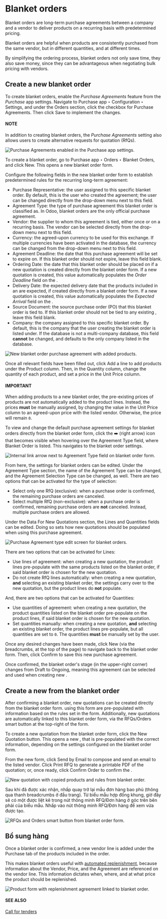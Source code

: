 # Blanket orders

Blanket orders are long-term purchase agreements between a company and a vendor to deliver products
on a recurring basis with predetermined pricing.

Blanket orders are helpful when products are consistently purchased from the same vendor, but in
different quantities, and at different times.

By simplifying the ordering process, blanket orders not only save time, they also save money, since
they can be advantageous when negotiating bulk pricing with vendors.

## Create a new blanket order

To create blanket orders, enable the *Purchase Agreements* feature from the *Purchase* app settings.
Navigate to Purchase app ‣ Configuration ‣ Settings, and under the
Orders section, click the checkbox for Purchase Agreements. Then click
Save to implement the changes.

#### NOTE
In addition to creating blanket orders, the *Purchase Agreements* setting also allows users to
create alternative requests for quotation (RfQs).

![Purchase Agreements enabled in the Purchase app settings.](../../../../.gitbook/assets/blanket-orders-enabled-setting.png)

To create a blanket order, go to Purchase app ‣ Orders ‣ Blanket Orders, and
click New. This opens a new blanket order form.

Configure the following fields in the new blanket order form to establish predetermined rules for
the recurring long-term agreement:

- Purchase Representative: the user assigned to this specific blanket order. By default,
  this is the user who created the agreement; the user can be changed directly from the drop-down
  menu next to this field.
- Agreement Type: the type of purchase agreement this blanket order is classified as. In
  Odoo, blanket orders are the only official purchase agreement.
- Vendor: the supplier to whom this agreement is tied, either once or on a recurring
  basis. The vendor can be selected directly from the drop-down menu next to this field.
- Currency: the agreed-upon currency to be used for this exchange. If multiple
  currencies have been activated in the database, the currency can be changed from the drop-down
  menu next to this field.
- Agreement Deadline: the date that this purchase agreement will be set to expire on. If
  this blanket order should not expire, leave this field blank.
- Ordering Date: the date that this blanket order should be placed on if a new quotation
  is created directly from the blanket order form. If a new quotation is created, this value
  automatically populates the *Order Deadline* field on the .
- Delivery Date: the expected delivery date that the products included in an  are
  expected, if created directly from a blanket order form. If a new quotation is created, this value
  automatically populates the *Expected Arrival* field on the .
- Source Document: the source purchase order (PO) that this blanket order is tied to. If
  this blanket order should not be tied to any existing , leave this field blank.
- Company: the company assigned to this specific blanket order. By default, this is the
  company that the user creating the blanket order is listed under. If the database is not a
  multi-company database, this field **cannot** be changed, and defaults to the only company listed
  in the database.

![New blanket order purchase agreement with added products.](../../../../.gitbook/assets/blanket-orders-new-agreement.png)

Once all relevant fields have been filled out, click Add a line to add products under
the Product column. Then, in the Quantity column, change the quantity of
each product, and set a price in the Unit Price column.

#### IMPORTANT
When adding products to a new blanket order, the pre-existing prices of products are not
automatically added to the product lines. Instead, the prices **must** be manually assigned, by
changing the value in the Unit Price column to an agreed-upon price with the listed
vendor. Otherwise, the price will remain `0`.

To view and change the default purchase agreement settings for blanket orders directly from the
blanket order form, click the ➡️ (right arrow) icon that becomes visible when hovering
over the Agreement Type field, where Blanket Order is listed. This navigates
to the blanket order settings.

![Internal link arrow next to Agreement Type field on blanket order form.](../../../../.gitbook/assets/blanket-orders-internal-link-arrow.png)

From here, the settings for blanket orders can be edited. Under the Agreement Type
section, the name of the Agreement Type can be changed, and the Agreement
Selection Type can be changed, as well. There are two options that can be activated for the type of
selection:

- Select only one RfQ (exclusive): when a purchase order is confirmed, the remaining
  purchase orders are canceled.
- Select multiple RfQ (non-exclusive): when a purchase order is confirmed, remaining
  purchase orders are **not** canceled. Instead, multiple purchase orders are allowed.

Under the Data For New Quotations section, the Lines and
Quantities fields can be edited. Doing so sets how new quotations should be populated
when using this purchase agreement.

![Purchase Agreement type edit screen for blanket orders.](../../../../.gitbook/assets/blanket-orders-edit-agreement-type.png)

There are two options that can be activated for Lines:

- Use lines of agreement: when creating a new quotation, the product lines pre-populate
  with the same products listed on the blanket order, if said blanket order is chosen for the new
  quotation.
- Do not create RfQ lines automatically: when creating a new quotation, **and**
  selecting an existing blanket order, the settings carry over to the new quotation, but the product
  lines do **not** populate.

And, there are two options that can be activated for Quantities:

- Use quantities of agreement: when creating a new quotation, the product quantities
  listed on the blanket order pre-populate on the product lines, if said blanket order is chosen for
  the new quotation.
- Set quantities manually: when creating a new quotation, **and** selecting an existing
  blanket order, the product lines pre-populate, but all quantities are set to `0`. The quantities
  **must** be manually set by the user.

Once any desired changes have been made, click New (via the breadcrumbs, at the top of
the page) to navigate back to the blanket order form. Then, click Confirm to save this
new purchase agreement.

Once confirmed, the blanket order's stage (in the upper-right corner) changes from Draft
to Ongoing, meaning this agreement can be selected and used when creating new .

## Create a new  from the blanket order

After confirming a blanket order, new quotations can be created directly from the blanket order
form.  using this form are pre-populated with information based on the rules set in the form.
Additionally, new quotations are automatically linked to this blanket order form, via the
RFQs/Orders smart button at the top-right of the form.

To create a new quotation from the blanket order form, click the New Quotation button.
This opens a new , that is pre-populated with the correct information, depending on the
settings configured on the blanket order form.

From the new  form, click Send by Email to compose and send an email to the listed
vendor. Click Print RFQ to generate a printable PDF of the quotation; or, once ready,
click Confirm Order to confirm the .

![New quotation with copied products and rules from blanket order.](../../../../.gitbook/assets/blanket-orders-new-quotation.png)

Sau khi  đã được xác nhận, nhấp quay trở lại mẫu đơn hàng bao phủ (thông qua thanh breadcrumbs ở đầu trang). Từ biểu mẫu hợp đồng khung, giờ đây sẽ có một  được liệt kê trong nút thông minh RFQ/Đơn hàng ở góc trên bên phải của biểu mẫu. Nhấp vào nút thông minh RFQ/Đơn hàng để xem  vừa được tạo.

![RFQs and Orders smart button from blanket order form.](../../../../.gitbook/assets/blanket-orders-rfq-smart-button.png)

## Bổ sung hàng

Once a blanket order is confirmed, a new vendor line is added under the Purchase tab of
the products included in the order.

This makes blanket orders useful with [automated replenishment](../products/reordering.md), because information about the Vendor,
Price, and the Agreement are referenced on the vendor line. This information
dictates when, where, and at what price the product should be replenished.

![Product form with replenishment agreement linked to blanket order.](../../../../.gitbook/assets/blanket-orders-product-form.png)

#### SEE ALSO
[Call for tenders](calls_for_tenders.md)
